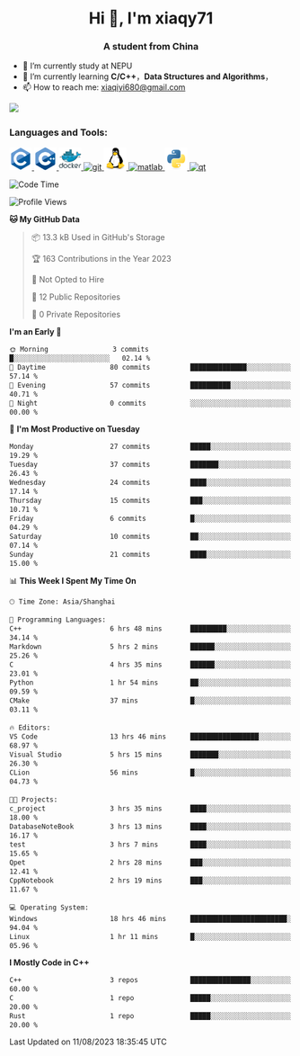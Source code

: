 <h1 align="center">Hi 👋, I'm xiaqy71</h1>
<h3 align="center">A student from China</h3>

- 🔭 I’m currently study at NEPU
- 🌱 I’m currently learning **C/C++**，**Data Structures and Algorithms**，
- 📫 How to reach me: xiaqiyi680@gmail.com

![](https://github-readme-stats.vercel.app/api?username=xiaqy71)

<h3 align="left">Languages and Tools:</h3>
<p align="left"> <a href="https://www.cprogramming.com/" target="_blank" rel="noreferrer"> <img src="https://raw.githubusercontent.com/devicons/devicon/master/icons/c/c-original.svg" alt="c" width="40" height="40"/> </a> <a href="https://www.w3schools.com/cpp/" target="_blank" rel="noreferrer"> <img src="https://raw.githubusercontent.com/devicons/devicon/master/icons/cplusplus/cplusplus-original.svg" alt="cplusplus" width="40" height="40"/> </a> <a href="https://www.docker.com/" target="_blank" rel="noreferrer"> <img src="https://raw.githubusercontent.com/devicons/devicon/master/icons/docker/docker-original-wordmark.svg" alt="docker" width="40" height="40"/> </a> <a href="https://git-scm.com/" target="_blank" rel="noreferrer"> <img src="https://www.vectorlogo.zone/logos/git-scm/git-scm-icon.svg" alt="git" width="40" height="40"/> </a> <a href="https://www.linux.org/" target="_blank" rel="noreferrer"> <img src="https://raw.githubusercontent.com/devicons/devicon/master/icons/linux/linux-original.svg" alt="linux" width="40" height="40"/> </a> <a href="https://www.mathworks.com/" target="_blank" rel="noreferrer"> <img src="https://upload.wikimedia.org/wikipedia/commons/2/21/Matlab_Logo.png" alt="matlab" width="40" height="40"/> </a> <a href="https://www.python.org" target="_blank" rel="noreferrer"> <img src="https://raw.githubusercontent.com/devicons/devicon/master/icons/python/python-original.svg" alt="python" width="40" height="40"/> </a> <a href="https://www.qt.io/" target="_blank" rel="noreferrer"> <img src="https://upload.wikimedia.org/wikipedia/commons/0/0b/Qt_logo_2016.svg" alt="qt" width="40" height="40"/> </a> </p>

<!--START_SECTION:waka-->
![Code Time](http://img.shields.io/badge/Code%20Time-182%20hrs%2026%20mins-blue)

![Profile Views](http://img.shields.io/badge/Profile%20Views-4-blue)

**🐱 My GitHub Data** 

> 📦 13.3 kB Used in GitHub's Storage 
 > 
> 🏆 163 Contributions in the Year 2023
 > 
> 🚫 Not Opted to Hire
 > 
> 📜 12 Public Repositories 
 > 
> 🔑 0 Private Repositories 
 > 
**I'm an Early 🐤** 

```text
🌞 Morning                3 commits           █░░░░░░░░░░░░░░░░░░░░░░░░   02.14 % 
🌆 Daytime                80 commits          ██████████████░░░░░░░░░░░   57.14 % 
🌃 Evening                57 commits          ██████████░░░░░░░░░░░░░░░   40.71 % 
🌙 Night                  0 commits           ░░░░░░░░░░░░░░░░░░░░░░░░░   00.00 % 
```
📅 **I'm Most Productive on Tuesday** 

```text
Monday                   27 commits          █████░░░░░░░░░░░░░░░░░░░░   19.29 % 
Tuesday                  37 commits          ███████░░░░░░░░░░░░░░░░░░   26.43 % 
Wednesday                24 commits          ████░░░░░░░░░░░░░░░░░░░░░   17.14 % 
Thursday                 15 commits          ███░░░░░░░░░░░░░░░░░░░░░░   10.71 % 
Friday                   6 commits           █░░░░░░░░░░░░░░░░░░░░░░░░   04.29 % 
Saturday                 10 commits          ██░░░░░░░░░░░░░░░░░░░░░░░   07.14 % 
Sunday                   21 commits          ████░░░░░░░░░░░░░░░░░░░░░   15.00 % 
```


📊 **This Week I Spent My Time On** 

```text
🕑︎ Time Zone: Asia/Shanghai

💬 Programming Languages: 
C++                      6 hrs 48 mins       █████████░░░░░░░░░░░░░░░░   34.14 % 
Markdown                 5 hrs 2 mins        ██████░░░░░░░░░░░░░░░░░░░   25.26 % 
C                        4 hrs 35 mins       ██████░░░░░░░░░░░░░░░░░░░   23.01 % 
Python                   1 hr 54 mins        ██░░░░░░░░░░░░░░░░░░░░░░░   09.59 % 
CMake                    37 mins             █░░░░░░░░░░░░░░░░░░░░░░░░   03.11 % 

🔥 Editors: 
VS Code                  13 hrs 46 mins      █████████████████░░░░░░░░   68.97 % 
Visual Studio            5 hrs 15 mins       ███████░░░░░░░░░░░░░░░░░░   26.30 % 
CLion                    56 mins             █░░░░░░░░░░░░░░░░░░░░░░░░   04.73 % 

🐱‍💻 Projects: 
c_project                3 hrs 35 mins       ████░░░░░░░░░░░░░░░░░░░░░   18.00 % 
DatabaseNoteBook         3 hrs 13 mins       ████░░░░░░░░░░░░░░░░░░░░░   16.17 % 
test                     3 hrs 7 mins        ████░░░░░░░░░░░░░░░░░░░░░   15.65 % 
Qpet                     2 hrs 28 mins       ███░░░░░░░░░░░░░░░░░░░░░░   12.41 % 
CppNotebook              2 hrs 19 mins       ███░░░░░░░░░░░░░░░░░░░░░░   11.67 % 

💻 Operating System: 
Windows                  18 hrs 46 mins      ████████████████████████░   94.04 % 
Linux                    1 hr 11 mins        █░░░░░░░░░░░░░░░░░░░░░░░░   05.96 % 
```

**I Mostly Code in C++** 

```text
C++                      3 repos             ███████████████░░░░░░░░░░   60.00 % 
C                        1 repo              █████░░░░░░░░░░░░░░░░░░░░   20.00 % 
Rust                     1 repo              █████░░░░░░░░░░░░░░░░░░░░   20.00 % 
```




 Last Updated on 11/08/2023 18:35:45 UTC
<!--END_SECTION:waka-->





